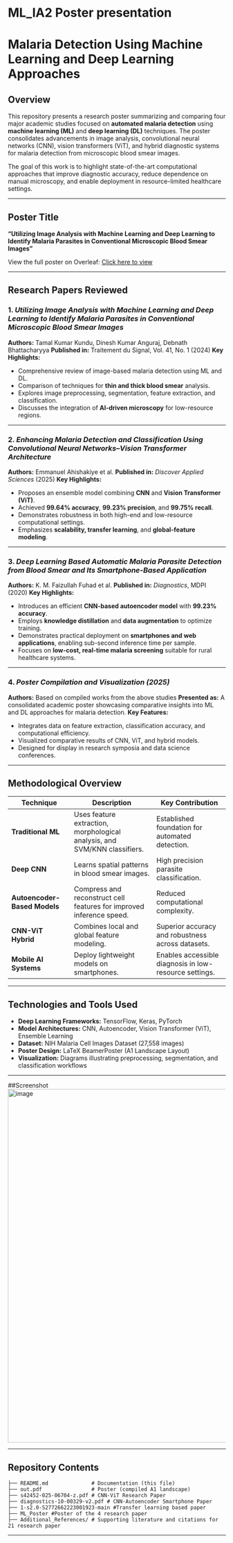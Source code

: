 # ML_IA2 Poster presentation

# Malaria Detection Using Machine Learning and Deep Learning Approaches

## Overview

This repository presents a research poster summarizing and comparing four major academic studies focused on **automated malaria detection** using **machine learning (ML)** and **deep learning (DL)** techniques. The poster consolidates advancements in image analysis, convolutional neural networks (CNN), vision transformers (ViT), and hybrid diagnostic systems for malaria detection from microscopic blood smear images.

The goal of this work is to highlight state-of-the-art computational approaches that improve diagnostic accuracy, reduce dependence on manual microscopy, and enable deployment in resource-limited healthcare settings.

---

## Poster Title

**“Utilizing Image Analysis with Machine Learning and Deep Learning to Identify Malaria Parasites in Conventional Microscopic Blood Smear Images”**

View the full poster on Overleaf: [Click here to view](https://www.overleaf.com/read/tvbgxsjfprpc#6a9bcd)


---

## Research Papers Reviewed

### 1. *Utilizing Image Analysis with Machine Learning and Deep Learning to Identify Malaria Parasites in Conventional Microscopic Blood Smear Images*

**Authors:** Tamal Kumar Kundu, Dinesh Kumar Anguraj, Debnath Bhattacharyya
**Published in:** Traitement du Signal, Vol. 41, No. 1 (2024)
**Key Highlights:**

* Comprehensive review of image-based malaria detection using ML and DL.
* Comparison of techniques for **thin and thick blood smear** analysis.
* Explores image preprocessing, segmentation, feature extraction, and classification.
* Discusses the integration of **AI-driven microscopy** for low-resource regions.

---

### 2. *Enhancing Malaria Detection and Classification Using Convolutional Neural Networks–Vision Transformer Architecture*

**Authors:** Emmanuel Ahishakiye et al.
**Published in:** *Discover Applied Sciences* (2025)
**Key Highlights:**

* Proposes an ensemble model combining **CNN** and **Vision Transformer (ViT)**.
* Achieved **99.64% accuracy**, **99.23% precision**, and **99.75% recall**.
* Demonstrates robustness in both high-end and low-resource computational settings.
* Emphasizes **scalability, transfer learning**, and **global-feature modeling**.

---

### 3. *Deep Learning Based Automatic Malaria Parasite Detection from Blood Smear and Its Smartphone-Based Application*

**Authors:** K. M. Faizullah Fuhad et al.
**Published in:** *Diagnostics*, MDPI (2020)
**Key Highlights:**

* Introduces an efficient **CNN-based autoencoder model** with **99.23% accuracy**.
* Employs **knowledge distillation** and **data augmentation** to optimize training.
* Demonstrates practical deployment on **smartphones and web applications**, enabling sub-second inference time per sample.
* Focuses on **low-cost, real-time malaria screening** suitable for rural healthcare systems.

---

### 4. *Poster Compilation and Visualization (2025)*

**Authors:** Based on compiled works from the above studies
**Presented as:** A consolidated academic poster showcasing comparative insights into ML and DL approaches for malaria detection.
**Key Features:**

* Integrates data on feature extraction, classification accuracy, and computational efficiency.
* Visualized comparative results of CNN, ViT, and hybrid models.
* Designed for display in research symposia and data science conferences.

---

## Methodological Overview

| Technique                    | Description                                                               | Key Contribution                                       |
| ---------------------------- | ------------------------------------------------------------------------- | ------------------------------------------------------ |
| **Traditional ML**           | Uses feature extraction, morphological analysis, and SVM/KNN classifiers. | Established foundation for automated detection.        |
| **Deep CNN**                 | Learns spatial patterns in blood smear images.                            | High precision parasite classification.                |
| **Autoencoder-Based Models** | Compress and reconstruct cell features for improved inference speed.      | Reduced computational complexity.                      |
| **CNN-ViT Hybrid**           | Combines local and global feature modeling.                               | Superior accuracy and robustness across datasets.      |
| **Mobile AI Systems**        | Deploy lightweight models on smartphones.                                 | Enables accessible diagnosis in low-resource settings. |

---

## Technologies and Tools Used

* **Deep Learning Frameworks:** TensorFlow, Keras, PyTorch
* **Model Architectures:** CNN, Autoencoder, Vision Transformer (ViT), Ensemble Learning
* **Dataset:** NIH Malaria Cell Images Dataset (27,558 images)
* **Poster Design:** LaTeX BeamerPoster (A1 Landscape Layout)
* **Visualization:** Diagrams illustrating preprocessing, segmentation, and classification workflows

---
##Screenshot
<img width="1215" height="815" alt="image" src="https://github.com/user-attachments/assets/481ec32e-98c9-4a94-8862-30ad63789d52" />

---
## Repository Contents

```
├── README.md              # Documentation (this file)
├── out.pdf                # Poster (compiled A1 landscape)
├── s42452-025-06704-z.pdf # CNN-ViT Research Paper
├── diagnostics-10-00329-v2.pdf # CNN-Autoencoder Smartphone Paper
├── 1-s2.0-S2772662223001923-main #Transfer learning based paper
├── ML_Poster #Poster of the 4 research paper
├── Additional_References/ # Supporting literature and citations for 21 research paper
```

---


